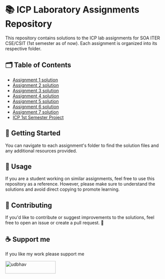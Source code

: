 # 📚 ICP Laboratory Assignments Repository

This repository contains solutions to the ICP lab assignments for SOA ITER CSE/CSIT (1st semester as of now). Each assignment is organized into its respective folder.

## 🗂️ Table of Contents

- [Assignment 1 solution](Assignment1/src)
- [Assignment 2 solution](Assignment2/src)
- [Assignment 3 solution](Assignment3/)
- [Assignment 4 solution](Assignment4/)
- [Assignment 5 solution](Assignment5/)
- [Assignment 6 solution](Assignment6/)
- [Assignment 7 solution](Assignment7/)
- [ICP 1st Semester Project](https://github.com/Udbhav227/College-Assignments/tree/5479cd1e21d903e2d58c056e0bbb439c6115dca1/ICP%20Sem%201%20Project/Minor%20Project%201)


## 🚀 Getting Started

You can navigate to each assignment's folder to find the solution files and any additional resources provided.

## 📝 Usage

If you are a student working on similar assignments, feel free to use this repository as a reference. However, please make sure to understand the solutions and avoid direct copying to promote learning.

## 🤝 Contributing

If you'd like to contribute or suggest improvements to the solutions, feel free to open an issue or create a pull request. 🌟

## ☕ Support me

If you like my work please support me
<p><a href="https://www.buymeacoffee.com/udbhav"> <img align="left" src="https://cdn.buymeacoffee.com/buttons/v2/default-yellow.png" height="40" width="160" alt="udbhav" /></a></p>
